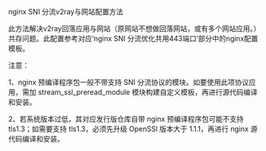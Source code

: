 nginx SNI 分流v2ray与网站配置方法

此方法解决v2ray回落应用与网站（原网站不想做回落网站，或有多个网站应用。）共存问题。此配置参考对应‘nginx SNI 分流优化共用443端口’部分中的nginx配置模板。

注意：

1、nginx 预编译程序包一般不带支持 SNI 分流协议的模块。如要使用此项协议应用，需加 stream_ssl_preread_module 模块构建自定义模板，再进行源代码编译和安装。

2、若系统版本过低，其对应发行版仓库自带 nginx 预编译程序包可能不支持 tls1.3；如需要支持 tls1.3，必须先升级 OpenSSl 版本大于 1.1.1，再进行 nginx 源代码编译和安装。
